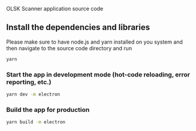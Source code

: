 OLSK Scanner application source code

## Install the dependencies and libraries

Please make sure to have node.js and yarn installed on you system and then navigate to the source code directory and run

```bash
yarn
```

### Start the app in development mode (hot-code reloading, error reporting, etc.)

```bash
yarn dev -m electron
```

### Build the app for production

```bash
yarn build -m electron
```

